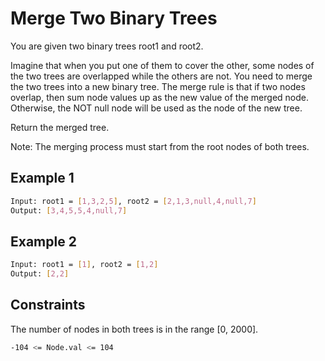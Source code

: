 # Merge Two Binary Trees

You are given two binary trees root1 and root2.

Imagine that when you put one of them to cover the other, some nodes of the two trees are overlapped while the others are not. You need to merge the two trees into a new binary tree. The merge rule is that if two nodes overlap, then sum node values up as the new value of the merged node. Otherwise, the NOT null node will be used as the node of the new tree.

Return the merged tree.

Note: The merging process must start from the root nodes of both trees.

## Example 1

```bash
Input: root1 = [1,3,2,5], root2 = [2,1,3,null,4,null,7]
Output: [3,4,5,5,4,null,7]
```

## Example 2

```bash
Input: root1 = [1], root2 = [1,2]
Output: [2,2]
```

## Constraints

The number of nodes in both trees is in the range [0, 2000].

```bash
-104 <= Node.val <= 104
```
